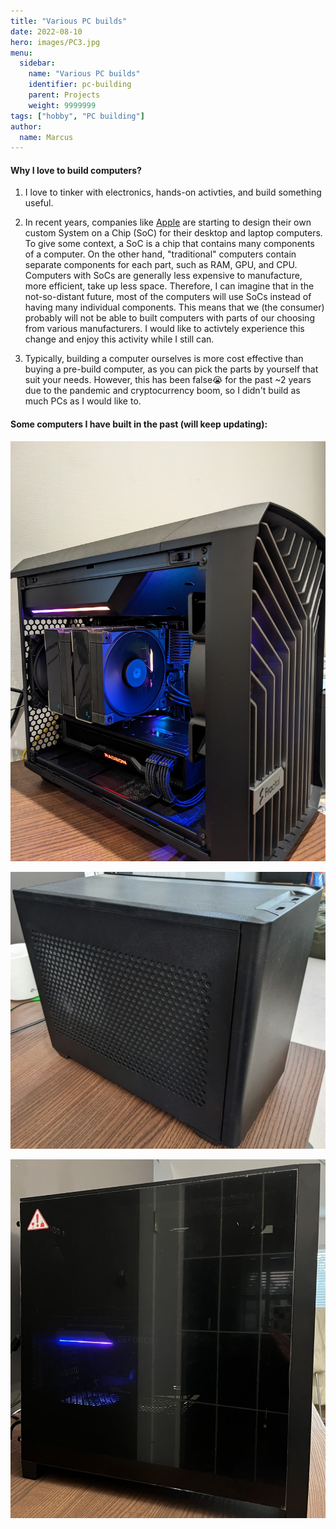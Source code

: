 ```yaml
---
title: "Various PC builds"
date: 2022-08-10
hero: images/PC3.jpg
menu:
  sidebar:
    name: "Various PC builds"
    identifier: pc-building
    parent: Projects
    weight: 9999999
tags: ["hobby", "PC building"]
author: 
  name: Marcus
---
```


#### Why I love to build computers?
1. I love to tinker with electronics, hands-on activties, and build something useful.

1. In recent years, companies like [Apple](https://www.apple.com/newsroom/2022/03/apple-unveils-m1-ultra-the-worlds-most-powerful-chip-for-a-personal-computer/) are starting to design their own custom System on a Chip (SoC) for their desktop and laptop computers. To give some context, a SoC is a chip that contains many components of a computer. On the other hand, "traditional" computers contain separate components for each part, such as RAM, GPU, and CPU. Computers with SoCs are generally less expensive to manufacture, more efficient, take up less space. Therefore, I can imagine that in the not-so-distant future, most of the computers will use SoCs instead of having many individual components. This means that we (the consumer) probably will not be able to built computers with parts of our choosing from various manufacturers. I would like to activtely experience this change and enjoy this activity while I still can. 

1. Typically, building a computer ourselves is more cost effective than buying a pre-build computer, as you can pick the parts by yourself that suit your needs. However, this has been false😭 for the past ~2 years due to the pandemic and cryptocurrency boom, so I didn't build as much PCs as I would like to. 

#### Some computers I have built in the past (will keep updating):
![PC3](images/PC3.jpg)

![PC1](images/PC1.jpg)

![PC2](images/PC2.jpeg)



